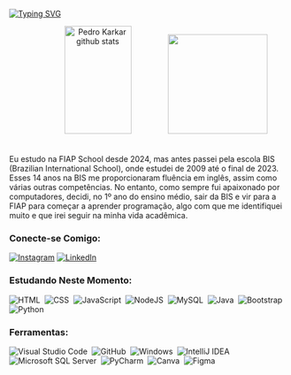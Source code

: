 [![Typing SVG](https://readme-typing-svg.herokuapp.com/?color=FF0000&size=35&center=true&vCenter=true&width=1000&lines=Ola,+Meu+Nome+é+Pedro+Antonio+Karkar;Tenho+17+Anos;Sou+de+São+Paulo+,+SP;Sou+aluno+da+FIAP+School;Sejam+Bem-vindos!+:%29)](https://git.io/typing-svg)

  <div align="center">  
    <img width="49%" height="195px" src="https://github-readme-stats.vercel.app/api?username=pedrokarkar&show_icons=true&count_private=true&hide_border=true&title_color=FF0000&icon_color=FF0000&text_color=FF0000&bg_color=0d1117" alt="Pedro Karkar github stats" /> 
    <img height="180em" src="https://github-readme-stats.vercel.app/api/top-langs/?username=pedrokarkar&layout=compact&langs_count=7&theme=default&bg_color=000000&bg_opacity=30%&title_color=FF0000&text_color=FF0000&icon_color=00ff00&hide_border=true&border_radius=7.5"/>
  </div>
  <br><br>
Eu estudo na FIAP School desde 2024, mas antes passei pela escola BIS (Brazilian International School), onde estudei de 2009 até o final de 2023. Esses 14 anos na BIS me proporcionaram fluência em inglês, assim como várias outras competências. No entanto, como sempre fui apaixonado por computadores, decidi, no 1º ano do ensino médio, sair da BIS e vir para a FIAP para começar a aprender programação, algo com que me identifiquei muito e que irei seguir na minha vida acadêmica.
  
  ### Conecte-se Comigo:
  [![Instagram](https://img.shields.io/badge/Instagram-%23E4405F.svg?logo=Instagram&logoColor=white)](https://www.instagram.com/pedrodjekem?utm_source=ig_web_button_share_sheet&igsh=ZDNlZDc0MzIxNw==)
 <a href="https://www.linkedin.com/in/pedrokarkar/" rel="nofollow"><img src="https://custom-icon-badges.demolab.com/badge/LinkedIn-0A66C2?logo=linkedin-white&logoColor=fff" alt="LinkedIn" data-canonical-src="https://img.shields.io/badge/LinkedIn-0077B5?style=for-the-badge&amp;logo=linkedin&amp;logoColor=white" style="max-width: 100%;"></a>


  ### Estudando Neste Momento:
  ![HTML](https://img.shields.io/badge/HTML-%23E34F26.svg?logo=html5&logoColor=white)&nbsp;
  ![CSS](https://img.shields.io/badge/CSS-1572B6?logo=css3&logoColor=fff)&nbsp; 
  ![JavaScript](https://img.shields.io/badge/JavaScript-F7DF1E?logo=javascript&logoColor=000)&nbsp;
  ![NodeJS](https://img.shields.io/badge/Node.js-6DA55F?logo=node.js&logoColor=white)&nbsp;
  ![MySQL](https://img.shields.io/badge/MySQL-4479A1?logo=mysql&logoColor=fff)&nbsp;
  ![Java](https://img.shields.io/badge/Java-%23ED8B00.svg?logo=openjdk&logoColor=white)&nbsp;
  ![Bootstrap](https://img.shields.io/badge/Bootstrap-7952B3?logo=bootstrap&logoColor=fff)&nbsp;
  ![Python](https://img.shields.io/badge/Python-3776AB?logo=python&logoColor=fff)&nbsp;


  
  ### Ferramentas:
  ![Visual Studio Code](https://custom-icon-badges.demolab.com/badge/Visual%20Studio%20Code-0078d7.svg?logo=vsc&logoColor=white)&nbsp;
  ![GitHub](https://img.shields.io/badge/GitHub-%23121011.svg?logo=github&logoColor=white)&nbsp;
  ![Windows](https://custom-icon-badges.demolab.com/badge/Windows-0078D6?logo=windows11&logoColor=white)&nbsp;
  ![IntelliJ IDEA](https://img.shields.io/badge/IntelliJIDEA-000000.svg?logo=intellij-idea&logoColor=white)&nbsp;
  ![Microsoft SQL Server](https://custom-icon-badges.demolab.com/badge/Microsoft%20SQL%20Server-CC2927?logo=mssqlserver-white&logoColor=white)&nbsp;
  ![PyCharm](https://img.shields.io/badge/PyCharm-000?logo=pycharm&logoColor=fff)&nbsp;
  ![Canva](https://img.shields.io/badge/Canva-%2300C4CC.svg?&logo=Canva&logoColor=white)&nbsp;
  ![Figma](https://img.shields.io/badge/Figma-F24E1E?logo=figma&logoColor=white)&nbsp;


<!-- https://github.com/inttter/md-badges -->
<!-- https://github.com/digitalinnovationone/dio-lab-open-source/blob/main/utils/badges/badges.md -->
